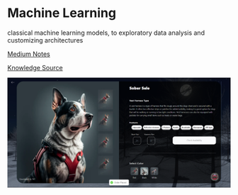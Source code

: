 # Machine Learning
 classical machine learning models, to exploratory data analysis and customizing architectures


[Medium Notes](https://terrankartiktellus.notion.site/Machine-Learning-9f28035535e74ab6b470a560c3b2e46d)


[Knowledge Source](https://learn.microsoft.com/en-us/training/modules/introduction-to-machine-learning)

![alt](https://github.com/TerranKartikTellus/Machine-Learning/blob/main/Intro%20to%20ML/avalanche/public/img/perfect3.PNG)
